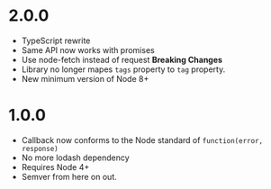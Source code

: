 # 2.0.0

- TypeScript rewrite
- Same API now works with promises
- Use node-fetch instead of request
  **Breaking Changes**
- Library no longer mapes `tags` property to `tag` property.
- New minimum version of Node 8+

# 1.0.0

- Callback now conforms to the Node standard of `function(error, response)`
- No more lodash dependency
- Requires Node 4+
- Semver from here on out.
